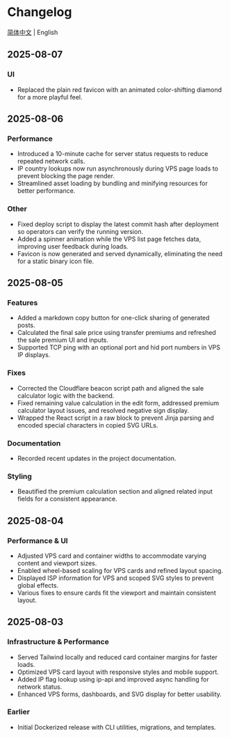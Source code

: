 # Changelog

[简体中文](./CHANGELOG_CN.md) | English

## 2025-08-07
### UI
- Replaced the plain red favicon with an animated color-shifting diamond for a more playful feel.

## 2025-08-06
### Performance
- Introduced a 10-minute cache for server status requests to reduce repeated network calls.
- IP country lookups now run asynchronously during VPS page loads to prevent blocking the page render.
- Streamlined asset loading by bundling and minifying resources for better performance.

### Other
- Fixed deploy script to display the latest commit hash after deployment so operators can verify the running version.
- Added a spinner animation while the VPS list page fetches data, improving user feedback during loads.
- Favicon is now generated and served dynamically, eliminating the need for a static binary icon file.

## 2025-08-05
### Features
- Added a markdown copy button for one-click sharing of generated posts.
- Calculated the final sale price using transfer premiums and refreshed the sale premium UI and inputs.
- Supported TCP ping with an optional port and hid port numbers in VPS IP displays.

### Fixes
- Corrected the Cloudflare beacon script path and aligned the sale calculator logic with the backend.
- Fixed remaining value calculation in the edit form, addressed premium calculator layout issues, and resolved negative sign display.
- Wrapped the React script in a raw block to prevent Jinja parsing and encoded special characters in copied SVG URLs.

### Documentation
- Recorded recent updates in the project documentation.

### Styling
- Beautified the premium calculation section and aligned related input fields for a consistent appearance.

## 2025-08-04
### Performance & UI
- Adjusted VPS card and container widths to accommodate varying content and viewport sizes.
- Enabled wheel-based scaling for VPS cards and refined layout spacing.
- Displayed ISP information for VPS and scoped SVG styles to prevent global effects.
- Various fixes to ensure cards fit the viewport and maintain consistent layout.

## 2025-08-03
### Infrastructure & Performance
- Served Tailwind locally and reduced card container margins for faster loads.
- Optimized VPS card layout with responsive styles and mobile support.
- Added IP flag lookup using ip-api and improved async handling for network status.
- Enhanced VPS forms, dashboards, and SVG display for better usability.

### Earlier
- Initial Dockerized release with CLI utilities, migrations, and templates.
